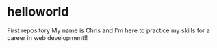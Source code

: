 # helloworld
First repository
My name is Chris and I'm here to practice my skills for a career in web development!!
